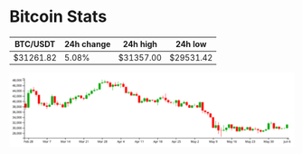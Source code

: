 # Bitcoin Stats

BTC/USDT|24h change|24h high|24h low|
|---|---|---|---|
|$31261.82|5.08%|$31357.00|$29531.42|

<img src="./chart.svg">
